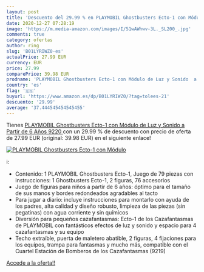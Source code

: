 ```yaml
---
layout: post
title: 'Descuento del 29.99 % en PLAYMOBIL Ghostbusters Ecto-1 con Módulo'
date: 2020-12-27 07:28:19
image: 'https://m.media-amazon.com/images/I/51wAWhwv-3L._SL200_.jpg'
comments: true
category: ofertas
author: ring
slug: 'B01LYRIWZ0-es'
actualPrice: 27.99 EUR
currency: EUR
price: 27.99
comparePrice: 39.98 EUR
prodname: 'PLAYMOBIL Ghostbusters Ecto-1 con Módulo de Luz y Sonido  a Partir de 6 Años  9220 '
country: 'es'
flag: '🇪🇸'
buyurl: 'https://www.amazon.es/dp/B01LYRIWZ0/?tag=tolees-21'
descuento: '29.99'
average: '37.444545454545455'
---
```


Tienes [PLAYMOBIL Ghostbusters Ecto-1 con Módulo de Luz y Sonido  a Partir de 6 Años  9220 ](https://www.amazon.es/dp/B01LYRIWZ0/?tag=tolees-21) con un 29.99 % de descuento con precio de oferta de 27.99 EUR (original: 39.98 EUR) en el siguiente enlace!

[![PLAYMOBIL Ghostbusters Ecto-1 con Módulo](https://m.media-amazon.com/images/I/51wAWhwv-3L._SL200_.jpg)](https://www.amazon.es/dp/B01LYRIWZ0/?tag=tolees-21)

ℹ️:

- Contenido: 1 PLAYMOBIL Ghostbusters Ecto-1, Juego de 79 piezas con instrucciones: 1 Ghostbusters Ecto-1, 2 figuras, 76 accesorios
- Juego de figuras para niños a partir de 6 años: óptimo para el tamaño de sus manos y bordes redondeados agradables al tacto
- Para jugar a diario: incluye instrucciones para montarlo con ayuda de los padres, alta calidad y diseño robusto, limpieza de las piezas (sin pegatinas) con agua corriente y sin químicos
- Diversión para pequeños cazafantasmas: Ecto-1 de los Cazafantasmas de PLAYMOBIL con fantásticos efectos de luz y sonido y espacio para 4 cazafantasmas y su equipo
- Techo extraíble, puerta de maletero abatible, 2 figuras, 4 fijaciones para los equipos, trampa para fantasmas y mucho más, compatible con el Cuartel Estación de Bomberos de los Cazafantasmas (9219)

[Accede a la oferta!!](https://www.amazon.es/dp/B01LYRIWZ0/?tag=tolees-21)
